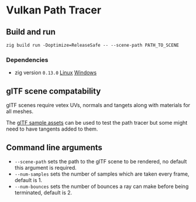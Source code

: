 # Vulkan Path Tracer

## Build and run

```
zig build run -Doptimize=ReleaseSafe -- --scene-path PATH_TO_SCENE
```

### Dependencies
* zig version `0.13.0` [Linux](https://ziglang.org/download/0.13.0/zig-linux-x86_64-0.13.0.tar.xz) [Windows](https://ziglang.org/download/0.13.0/zig-windows-x86_64-0.13.0.zip)

## glTF scene compatability
glTF scenes require vetex UVs, normals and tangets along with materials for all meshes.

The [glTF sample assets](https://github.com/KhronosGroup/glTF-Sample-Assets) can be used to test the path tracer but some might need to have tangents added to them.

## Command line arguments
* `--scene-path` sets the path to the glTF scene to be rendered, no default this argument is required.
* `--num-samples` sets the number of samples which are taken every frame, default is 1.
* `--num-bounces` sets the number of bounces a ray can make before being terminated, default is 2.
